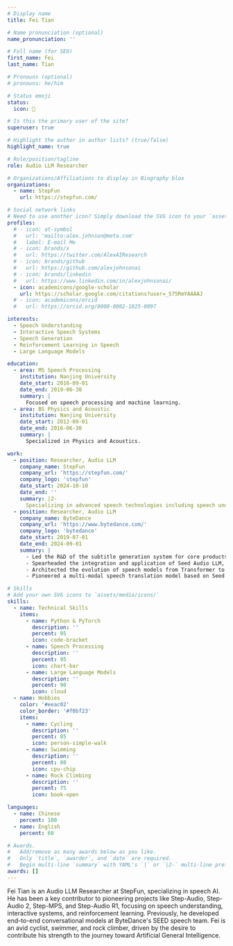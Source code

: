 ```yaml
---
# Display name
title: Fei Tian

# Name pronunciation (optional)
name_pronunciation: ''

# Full name (for SEO)
first_name: Fei
last_name: Tian

# Pronouns (optional)
# pronouns: he/him

# Status emoji
status:
  icon: 🚀

# Is this the primary user of the site?
superuser: true

# Highlight the author in author lists? (true/false)
highlight_name: true

# Role/position/tagline
role: Audio LLM Researcher

# Organizations/Affiliations to display in Biography blox
organizations:
  - name: StepFun
    url: https://stepfun.com/

# Social network links
# Need to use another icon? Simply download the SVG icon to your `assets/media/icons/` folder.
profiles:
  # - icon: at-symbol
  #   url: 'mailto:alex.johnson@meta.com'
  #   label: E-mail Me
  # - icon: brands/x
  #   url: https://twitter.com/AlexAIResearch
  # - icon: brands/github
  #   url: https://github.com/alexjohnsonai
  # - icon: brands/linkedin
  #   url: https://www.linkedin.com/in/alexjohnsonai/
  - icon: academicons/google-scholar
    url: https://scholar.google.com/citations?user=_575RmYAAAAJ
  # - icon: academicons/orcid
  #   url: https://orcid.org/0000-0002-1825-0097

interests:
  - Speech Understanding
  - Interactive Speech Systems
  - Speech Generation
  - Reinforcement Learning in Speech
  - Large Language Models

education:
  - area: MS Speech Processing
    institution: Nanjing University
    date_start: 2016-09-01
    date_end: 2019-06-30
    summary: |
      Focused on speech processing and machine learning.
  - area: BS Physics and Acoustic
    institution: Nanjing University
    date_start: 2012-09-01
    date_end: 2016-06-30
    summary: |
      Specialized in Physics and Acoustics.

work:
  - position: Researcher, Audio LLM
    company_name: StepFun
    company_url: 'https://stepfun.com/'
    company_logo: 'stepfun'
    date_start: 2024-10-10
    date_end: ''
    summary: |2-
      Specializing in advanced speech technologies including speech understanding, interactive speech systems, and reinforcement learning in speech domain. Led development of Step-Audio, Step-Audio 2, Step-MPS, and Step-Audio R1 projects.
  - position: Researcher, Audio LLM
    company_name: ByteDance
    company_url: 'https://www.bytedance.com/'
    company_logo: 'bytedance'
    date_start: 2019-07-01
    date_end: 2024-09-01
    summary: |
      - Led the R&D of the subtitle generation system for core products including TikTok (Douyin) and CapCut (Jianying), serving millions of daily requests.
      - Spearheaded the integration and application of Seed Audio LLM, boosting new word recall from 40% to 80% and improving text correctness to over 90%.
      - Architected the evolution of speech models from Transformer to Seed Audio LLM, reducing error rates by over 20% and increasing user satisfaction scores to 4.5/5.0.
      - Pioneered a multi-modal speech translation model based on Seed Audio LLM that outperformed Google, Gemini & Qwen, raising dubbing quality scores from 40% to over 85%.

# Skills
# Add your own SVG icons to `assets/media/icons/`
skills:
  - name: Technical Skills
    items:
      - name: Python & PyTorch
        description: ''
        percent: 95
        icon: code-bracket
      - name: Speech Processing
        description: ''
        percent: 95
        icon: chart-bar
      - name: Large Language Models
        description: ''
        percent: 90
        icon: cloud
  - name: Hobbies
    color: '#eeac02'
    color_border: '#f0bf23'
    items:
      - name: Cycling
        description: ''
        percent: 85
        icon: person-simple-walk
      - name: Swimming
        description: ''
        percent: 80
        icon: cpu-chip
      - name: Rock Climbing
        description: ''
        percent: 75
        icon: book-open

languages:
  - name: Chinese
    percent: 100
  - name: English
    percent: 60

# Awards.
#   Add/remove as many awards below as you like.
#   Only `title`, `awarder`, and `date` are required.
#   Begin multi-line `summary` with YAML's `|` or `|2-` multi-line prefix and indent 2 spaces below.
awards: []
---
```


Fei Tian is an Audio LLM Researcher at StepFun, specializing in speech AI. He has been a key contributor to pioneering projects like Step-Audio, Step-Audio 2, Step-MPS, and Step-Audio R1, focusing on speech understanding, interactive systems, and reinforcement learning. Previously, he developed end-to-end conversational models at ByteDance's SEED speech team. Fei is an avid cyclist, swimmer, and rock climber, driven by the desire to contribute his strength to the journey toward Artificial General Intelligence.
